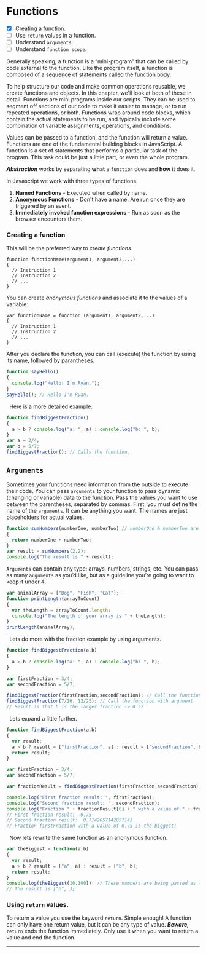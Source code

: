 # Functions

- [X] Creating a function.
- [ ] Use `return` values in a function.
- [ ] Understand `arguments`.
- [ ] Understand `function scope`.

Generally speaking, a function is a “mini-program” that can be called by code external to the function. Like the program itself, a function is composed of a sequence of statements called the function body. 

To help structure our code and make common operations reusable, we create functions and objects. In this chapter, we'll look at both of these in detail. Functions are mini programs inside our scripts. They can be used to segment off sections of our code to make it easier to manage, or to run repeated operations, or both. Functions wrap around code blocks, which contain the actual statements to be run, and typically include some combination of variable assignments, operations, and conditions.

Values can be passed to a function, and the function will return a value. Functions are one of the fundamental building blocks in JavaScript. A function is a set of statements that performs a particular task of the program. This task could be just a little part, or even the whole program.

***Abstraction*** works by separating **what** a `function` does and **how** it does it.

In Javascript we work with three types of functions.

1. **Named Functions** - Executed when called by name.
2. **Anonymous Functions** - Don't have a name. Are run once they are triggered by an event. 
3. **Immediately invoked function expressions** - Run as soon as the browser encounters them.

### Creating a function
This will be the preferred way to *create functions*.

    function functionName(argument1, argument2,...)
    {
      // Instruction 1
      // Instruction 2
      // ...
    }

You can create *anonymous functions* and associate it to the values of a variable:

    var functionName = function (argument1, argument2,...) 
    {
      // Instruction 1
      // Instruction 2
      // ...
    }

After you declare the function, you can call (execute) the function by using its name, followed by parantheses.

``` js
function sayHello()
{
  console.log("Hello! I'm Ryan.");
}
sayHello(); // Hello I'm Ryan.
```

&nbsp; Here is a more detailed example. 

``` js
function findBiggestFraction()
{
  a > b ? console.log("a: ", a) : console.log("b: ", b);
}
var a = 3/4;
var b = 5/7;
findBiggestFraction(); // Calls the function.
```

## `Arguments`

Sometimes your functions need information from the outside to execute their code.
You can pass `arguments` to your function to pass dynamic (changing or variable) data to the function. Pass the values you want to use between the parentheses, separated by commas.
First, you must define the name of the `arguments`. It can be anything you want. The names are just placeholders for actual values.

``` js
function sumNumbers(numberOne, numberTwo) // numberOne & numberTwo are arguments.
{
  return numberOne + numberTwo;
}
var result = sumNumbers(2,2);
console.log("The result is " + result);
```
`Arguments` can contain any type: arrays, numbers, strings, etc.
You can pass as many `arguments` as you’d like, but as a guideline you’re going to want to keep it under 4.

``` js 
var animalArray = ["Dog", "Fish", "Cat"];
function printLength(arrayToCount)
{
  var theLength = arrayToCount.length;
  console.log("The length of your array is " + theLength);
}
printLength(animalArray);
```

&nbsp; Lets do more with the fraction example by using arguments. 

``` js
function findBiggestFraction(a,b)
{
  a > b ? console.log("a: ", a) : console.log("b: ", b);
}

var firstFraction = 3/4;
var secondFraction = 5/7;

findBiggestFraction(firstFraction,secondFraction); // Call the function.
findBiggestFraction(7/16, 13/25); // Call the function with argument
// Result is that b is the larger fraction -> 0.52
```
&nbsp; Lets expand a little further. 
``` js 
function findBiggestFraction(a,b) 
{
  var result;
  a > b ? result = ["firstFraction", a] : result = ["secondFraction", b];
  return result;
}

var firstFraction = 3/4;
var secondFraction = 5/7;

var fractionResult = findBiggestFraction(firstFraction,secondFraction);

console.log("First fraction result: ", firstFraction);
console.log("Second fraction result: ", secondFraction);
console.log("Fraction " + fractionResult[0] + " with a value of " + fractionResult[1] + " is the biggest!");
// First fraction result:  0.75
// Second fraction result:  0.7142857142857143
// Fraction firstFraction with a value of 0.75 is the biggest!
```

&nbsp; Now lets rewrite the same function as an anonymous function. 

``` js
var theBiggest = function(a,b) 
{
  var result;
  a > b ? result = ["a", a] : result = ["b", b];
  return result;
}
console.log(theBiggest(10,100)); // These numbers are being passed as (a,b).
// The result is ["b", 3]
```

### Using `return` values.

To return a value you use the keyword `return`. Simple enough!
A function can only have one return value, but it can be any type of value.
***Beware,*** `return` ends the function immediately. Only use it when you want to return a value and end the function.

---






